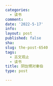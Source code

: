 ```yaml
---
categories:
  - 读书
comment: 
date: '2022-5-17'
info: 
layout: post
published: false
sha: 
slug: the-post-6540
tags:
  - 古文观止
  - 读书
title: 阴饴甥对秦伯
type: post

---
```

